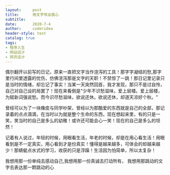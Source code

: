 ```yaml
---
layout:     post
title:      用文字写出我心
subtitle:   
date:       2020-7-4
author:     coderidea
header-style: text
catalog: true
tags:
- 程序人生
- 网站设计
- 网页设计
--- 
```

<p>偶尔翻开以前写的日记，原来一直把文字当作渲泻的工具！那字字凝结的愁,那字里行间里透露的忧伤，仿佛渲泻那是文字的天职！不禁惊了一跳！那日记里记录只是当时的情绪，却忘记了事实！当某一天突然回首，我才发现，那只不是过自怜，自己对自己设的局罢了！现在来看倒是"少年不识愁滋味，爱上层楼。爱上层楼，为赋新词强说愁。而今识尽愁滋味，欲说还休。欲说还休，却道天凉好个秋。"</p>

<p>曾经可以为了一块橡皮与同学吵架，曾经以为那酷爱的东西就是自己的全部，那记录着的点点滴滴，在当时以为就是整个生命的东西，现在想起来里，有的只是一笑，笑当时的自己是多么的幼稚！或许还可能会心一笑！现在的自己是多么的坦然！</p>

<p>记着有人说过，年轻的时候，用眼看生活，年老的时候，却是在用心看生活！用眼看到是不一定真实，用心看到才是份真实！懂得是越来越多，可体会的却越来越少！那蜻蜓点水式的学习，收获的只是浮躁！生活因为怕简单，所以太复杂！</p>

<p>我想用那一份单纯去感动自己,我想用那一份真诚去打动所有， 我想用那跳动的文字去表达那一颗跳动的心</p>
